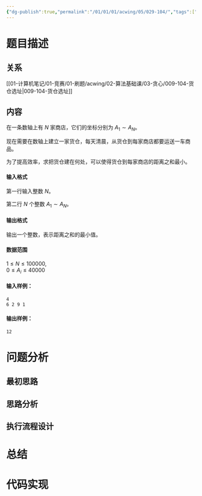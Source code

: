 ```yaml
---
{"dg-publish":true,"permalink":"/01/01/01/acwing/05/029-104/","tags":["personal/blog"]}
---
```



# 题目描述
## 关系
[[01-计算机笔记/01-竞赛/01-刷题/acwing/02-算法基础课/03-贪心/009-104-货仓选址\|009-104-货仓选址]]
## 内容
在一条数轴上有 $N$ 家商店，它们的坐标分别为 $A_1 \sim A_N$。

现在需要在数轴上建立一家货仓，每天清晨，从货仓到每家商店都要运送一车商品。

为了提高效率，求把货仓建在何处，可以使得货仓到每家商店的距离之和最小。

#### 输入格式

第一行输入整数 $N$。

第二行 $N$ 个整数 $A_1 \sim A_N$。

#### 输出格式

输出一个整数，表示距离之和的最小值。

#### 数据范围

$1 \le N \le 100000$,  
$0 \le A_i \le 40000$

#### 输入样例：

```
4
6 2 9 1
```

#### 输出样例：

```
12
```
# 问题分析
## 最初思路

## 思路分析

## 执行流程设计

# 总结

# 代码实现
```

```